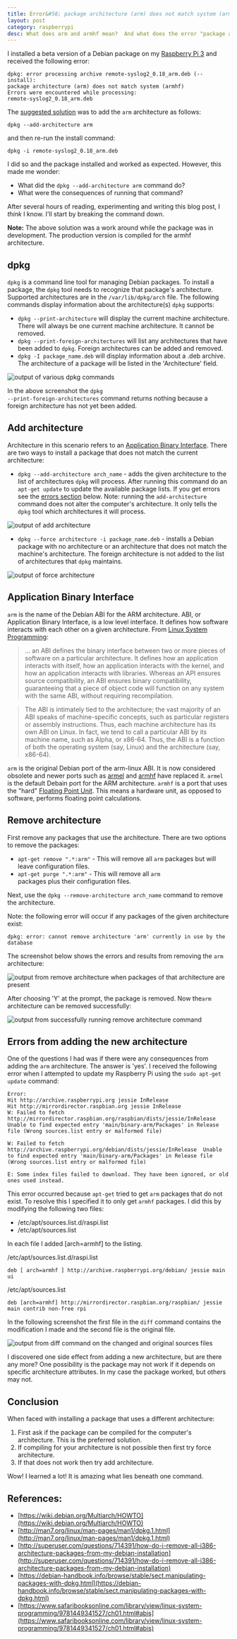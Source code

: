 ```yaml
---
title: Error&#58; package architecture (arm) does not match system (armhf)
layout: post
category: raspberrypi
desc: What does arm and armhf mean?  And what does the error "package architecture (arm) does not match system (armhf)" mean?
---
```


I installed a beta version of a Debian package on my [Raspberry Pi 3](https://www.raspberrypi.org/magpi/raspberry-pi-3-specs-benchmarks/) and received the following error:

```
dpkg: error processing archive remote-syslog2_0.18_arm.deb (--install):
package architecture (arm) does not match system (armhf)
Errors were encountered while processing:
remote-syslog2_0.18_arm.deb
```

The [suggested solution](https://github.com/papertrail/remote_syslog2/issues/109#issuecomment-225245986) was to add the <code>arm</code> architecture as follows: 

```
dpkg --add-architecture arm
```

and then re-run the install command:

```
dpkg -i remote-syslog2_0.18_arm.deb
```

I did so and the package installed and worked as expected.  However, this made me wonder:

- What did the <code>dpkg --add-architecture arm</code> command do? 
- What were the consequences of running that command?

After several hours of reading, experimenting and writing this blog post, I _think_ I know.  I'll start by breaking the command down.

<div class="alert alert-info">
  <strong>Note:</strong> The above solution was a work around while the package was in development. The production version is compiled for the armhf architecture.
</div>

## dpkg

<code>dpkg</code> is a command line tool for managing Debian packages. To install a package, the <code>dpkg</code> tool needs to recognize that package's architecture.  Supported architectures are in the <code>/var/lib/dpkg/arch</code> file. The following commands display information about the architecture(s) <code>dpkg</code> supports:

- <code>dpkg --print-architecture</code> will display the current machine architecture.  There will always be one current machine architecture. It cannot be removed. 
- <code>dpkg --print-foreign-architectures</code> will list any architectures that have been added to <code>dpkg</code>.  Foreign architectures can be added and removed. 
- <code>dpkg -I package_name.deb</code> will display information about a .deb archive. The architecture of a package will be listed in the 'Architecture' field.

<img src="/images/dpkg.png" class="img-responsive center-block" alt="output of various dpkg commands">

In the above screenshot the <code>dpkg --print-foreign-architectures</code> command returns nothing because a foreign architecture has not yet been added.

## Add architecture

Architecture in this scenario refers to an [Application Binary Interface](#application-binary-interface). There are two ways to install a package that does not match the current architecture:

- <code>dpkg --add-architecture arch_name</code> - adds the given architecture to the list of architectures <code>dpkg</code> will process.  After running this command do an <code>apt-get update</code> to update the available package lists. If you get errors see the [errors section](#errors-from-adding-the-new-architecture) below. Note: running the <code>add-architecture</code> command does not alter the computer's architecture. It only tells the <code>dpkg</code> tool which architectures it will process.


<img src="/images/dpkg-add-architecture.png" class="img-responsive center-block" alt="output of add architecture">

- <code>dpkg --force architecture -i package_name.deb</code> - installs a Debian package with no architecture or an architecture that does not match the machine's architecture.  The foreign architecture is not added to the list of architectures that <code>dpkg</code> maintains.

<img src="/images/dpkg-force-architecture.png" class="img-responsive center-block" alt="output of force architecture">


## Application Binary Interface

<code>arm</code> is the name of the Debian ABI for the ARM architecture.  ABI, or Application Binary Interface, is a low level interface. It defines how software interacts with each other on a given architecture. From [Linux System Programming](https://www.safaribooksonline.com/library/view/linux-system-programming/9781449341527/ch01.html#abis):


> &hellip; an ABI defines the binary interface between two or more pieces of software on a particular architecture. It defines how an application interacts with itself, how an application interacts with the kernel, and how an application interacts with libraries. Whereas an API ensures source compatibility, an ABI ensures binary compatibility, guaranteeing that a piece of object code will function on any system with the same ABI, without requiring recompilation.

> The ABI is intimately tied to the architecture; the vast majority of an ABI speaks of machine-specific concepts, such as particular registers or assembly instructions. Thus, each machine architecture has its own ABI on Linux. In fact, we tend to call a particular ABI by its machine name, such as Alpha, or x86-64. Thus, the ABI is a function of both the operating system (say, Linux) and the architecture (say, x86-64).

<code>arm</code> is the original Debian port of the arm-linux ABI. It is now considered obsolete and newer ports such as [armel](https://wiki.debian.org/ArmEabiPort) and [armhf](https://wiki.debian.org/ArmHardFloatPort) have replaced it. <code>armel</code> is the default Debain port for the ARM architecture.  <code>armhf</code> is a port that uses the "hard" [Floating Point Unit](https://en.wikipedia.org/wiki/Floating-point_unit). This means a hardware unit, as opposed to software, performs floating point calculations.  

## Remove architecture

First remove any packages that use the architecture. There are two options to remove the packages:

- <code>apt-get remove ".*:arm"</code> - This will remove all <code>arm</code> packages but will leave configuration files.
- <code>apt-get purge ".*:arm"</code> - This will remove all <code>arm </code> packages plus their configuration files.

Next, use the <code>dpkg --remove-architecture arch_name</code> command to remove the architecture.

Note: the following error will occur if any packages of the given architecture exist:

```
dpkg: error: cannot remove architecture 'arm' currently in use by the database
```

The screenshot below shows the errors and results from removing the <code>arm</code> architecture:

<img src="/images/dpkg-remove-architecture1.png" class="img-responsive center-block" alt="output from remove architecture when packages of that architecture are present">

After choosing 'Y' at the prompt, the package is removed. Now the<code>arm</code> architecture can be removed successfully:

<img src="/images/dpkg-remove-architecture2.png" class="img-responsive center-block" alt="output from successfully running remove architecture command">

## Errors from adding the new architecture

One of the questions I had was if there were any consequences from adding the <code>arm</code> architecture. The answer is 'yes'. I received the following error when I attempted to update my Raspberry Pi using the <code>sudo apt-get update</code> command:

```
Error:
Hit http://archive.raspberrypi.org jessie InRelease
Hit http://mirrordirector.raspbian.org jessie InRelease
W: Failed to fetch http://mirrordirector.raspbian.org/raspbian/dists/jessie/InRelease  Unable to find expected entry 'main/binary-arm/Packages' in Release file (Wrong sources.list entry or malformed file)

W: Failed to fetch http://archive.raspberrypi.org/debian/dists/jessie/InRelease  Unable to find expected entry 'main/binary-arm/Packages' in Release file (Wrong sources.list entry or malformed file)

E: Some index files failed to download. They have been ignored, or old ones used instead.
```

This error occurred because <code>apt-get</code> tried to get <code>arm</code> packages that do not exist. To resolve this I specified it to only get <code>armhf</code> packages.  I did this by modifying the following two files:

- /etc/apt/sources.list.d/raspi.list
- /etc/apt/sources.list

In each file I added [arch=armhf] to the listing. 

/etc/apt/sources.list.d/raspi.list

```
deb [ arch=armhf ] http://archive.raspberrypi.org/debian/ jessie main ui
```

/etc/apt/sources.list

```
deb [arch=armhf] http://mirrordirector.raspbian.org/raspbian/ jessie main contrib non-free rpi
```

In the following screenshot the first file in the <code>diff</code> command contains the modification I made and the second file is the original file.


<img src="/images/changes-to-apt-sources.png" class="img-responsive center-block" alt="output from diff command on the changed and original sources files">

I discovered one side effect from adding a new architecture, but are there any more? One possibility is the package may not work if it depends on specific architecture attributes. In my case the package worked, but others may not.

## Conclusion

When faced with installing a package that uses a different architecture:

1. First ask if the package can be compiled for the computer's architecture.  This is the preferred solution.
1. If compiling for your architecture is not possible then first try force architecture. 
1. If that does not work then try add architecture. 

Wow! I learned a lot! It is amazing what lies beneath one command. 

## References:

- [https://wiki.debian.org/Multiarch/HOWTO](https://wiki.debian.org/Multiarch/HOWTO)
- [http://man7.org/linux/man-pages/man1/dpkg.1.html](http://man7.org/linux/man-pages/man1/dpkg.1.html)
- [http://superuser.com/questions/714391/how-do-i-remove-all-i386-architecture-packages-from-my-debian-installation](http://superuser.com/questions/714391/how-do-i-remove-all-i386-architecture-packages-from-my-debian-installation)
- [https://debian-handbook.info/browse/stable/sect.manipulating-packages-with-dpkg.html](https://debian-handbook.info/browse/stable/sect.manipulating-packages-with-dpkg.html)
- [https://www.safaribooksonline.com/library/view/linux-system-programming/9781449341527/ch01.html#abis](https://www.safaribooksonline.com/library/view/linux-system-programming/9781449341527/ch01.html#abis)
